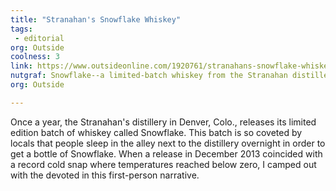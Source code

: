 ```yaml
---
title: "Stranahan's Snowflake Whiskey"
tags: 
 - editorial
org: Outside
coolness: 3
link: https://www.outsideonline.com/1920761/stranahans-snowflake-whiskey
nutgraf: Snowflake--a limited-batch whiskey from the Stranahan distillery in Denver, Colo.--is so coveted that hundreds of people wait for hours in sub-zero temperatures just for a bottle.
org: Outside

---
```


Once a year, the Stranahan's distillery in Denver, Colo., releases its limited edition batch of whiskey called Snowflake. This batch is so coveted by locals that people sleep in the alley next to the distillery overnight in order to get a bottle of Snowflake. When a release in December 2013 coincided with a record cold snap where temperatures reached below zero, I camped out with the devoted in this first-person narrative.